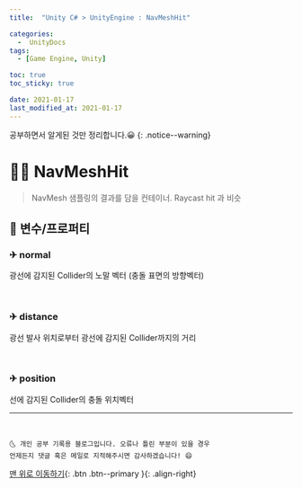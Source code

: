 ```yaml
---
title:  "Unity C# > UnityEngine : NavMeshHit" 

categories:
  -  UnityDocs
tags:
  - [Game Engine, Unity]

toc: true
toc_sticky: true

date: 2021-01-17
last_modified_at: 2021-01-17
---
```


공부하면서 알게된 것만 정리합니다.😀
{: .notice--warning}


# 👩‍🦰 NavMeshHit

> NavMesh 샘플링의 결과를 담을 컨테이너. Raycast hit 과 비슷

## 🚀 변수/프로퍼티

### ✈ normal

광선에 감지된 Collider의 노말 벡터 (충돌 표면의 방향벡터)

<br>

### ✈ distance

광선 발사 위치로부터 광선에 감지된 Collider까지의 거리

<br>

### ✈ position

선에 감지된 Collider의 충돌 위치벡터


***
<br>

    🌜 개인 공부 기록용 블로그입니다. 오류나 틀린 부분이 있을 경우 
    언제든지 댓글 혹은 메일로 지적해주시면 감사하겠습니다! 😄

[맨 위로 이동하기](#){: .btn .btn--primary }{: .align-right}